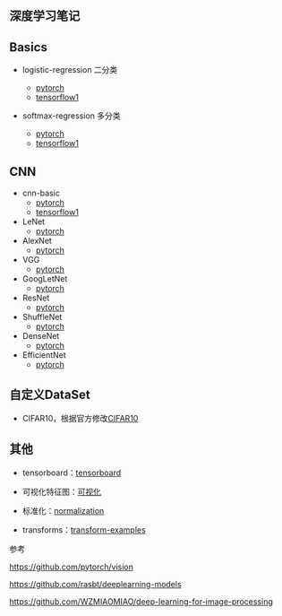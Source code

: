 ## 深度学习笔记

## Basics

- logistic-regression 二分类
  - [pytorch](pytorch/basic/logistic-regression.ipynb)
  - [tensorflow1](tensorflow1/basic/logistic-regression.ipynb)

- softmax-regression 多分类
  - [pytorch](pytorch/basic/logistic-regression.ipynb)
  - [tensorflow1](tensorflow1/basic/softmax-regression.ipynb)



## CNN

- cnn-basic
  - [pytorch](pytorch/cnn/00_cnn-basic.ipynb )
  - [tensorflow1](tensorflow1/cnn/cnn-basic.ipynb)
- LeNet
  - [pytorch](pytorch/cnn/01_lenet5_cifar10.ipynb)
- AlexNet
  - [pytorch](pytorch/cnn/02_alexnet_flower.ipynb)
- VGG
  - [pytorch](pytorch/03_vgg16.ipynb)
- GoogLetNet
  - [pytorch](pytorch/cnn/04_googlenet.ipynb)
- ResNet
  - [pytorch](pytorch/cnn/05_resnet.ipynb)
- ShuffleNet
  - [pytorch](pytorch/cnn/07_shufflenet.ipynb)
- DenseNet
  - [pytorch](pytorch/cnn/08_densenet.ipynb)
- EfficientNet
  - [pytorch](pytorch/cnn/10_efficientnet.ipynb)



## 自定义DataSet

- CIFAR10，根据官方修改[CIFAR10](pytorch/custom_dataset/dataset_cifar10.py)



## 其他

- tensorboard：[tensorboard](pytorch/workflows_mechanics/tensorboard_pytorch/tensorboard-vgg16.ipynb)

- 可视化特征图：[可视化](pytorch/workflows_mechanics/visualize_featuremap/visualize_featuremap.ipynb)

- 标准化：[normalization](pytorch/workflows_mechanics/standardized.ipynb)
- transforms：[transform-examples](pytorch/workflows_mechanics/transform-examples.ipynb)



参考

https://github.com/pytorch/vision

https://github.com/rasbt/deeplearning-models

https://github.com/WZMIAOMIAO/deep-learning-for-image-processing